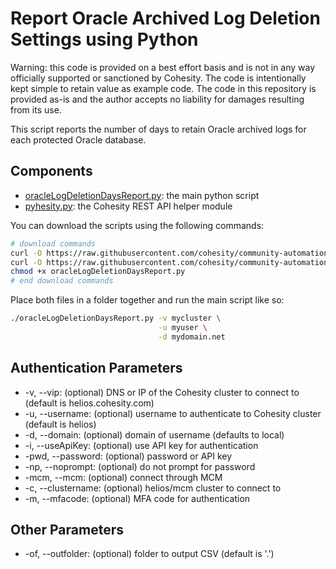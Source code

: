 # Report Oracle Archived Log Deletion Settings using Python

Warning: this code is provided on a best effort basis and is not in any way officially supported or sanctioned by Cohesity. The code is intentionally kept simple to retain value as example code. The code in this repository is provided as-is and the author accepts no liability for damages resulting from its use.

This script reports the number of days to retain Oracle archived logs for each protected Oracle database.

## Components

* [oracleLogDeletionDaysReport.py](https://raw.githubusercontent.com/cohesity/community-automation-samples/main/oracle/python/oracleLogDeletionDaysReport/oracleLogDeletionDaysReport.py): the main python script
* [pyhesity.py](https://raw.githubusercontent.com/cohesity/community-automation-samples/main/python/pyhesity/pyhesity.py): the Cohesity REST API helper module

You can download the scripts using the following commands:

```bash
# download commands
curl -O https://raw.githubusercontent.com/cohesity/community-automation-samples/main/oracle/python/oracleLogDeletionDaysReport/oracleLogDeletionDaysReport.py
curl -O https://raw.githubusercontent.com/cohesity/community-automation-samples/main/python/pyhesity.py
chmod +x oracleLogDeletionDaysReport.py
# end download commands
```

Place both files in a folder together and run the main script like so:

```bash
./oracleLogDeletionDaysReport.py -v mycluster \
                                 -u myuser \
                                 -d mydomain.net
```

## Authentication Parameters

* -v, --vip: (optional) DNS or IP of the Cohesity cluster to connect to (default is helios.cohesity.com)
* -u, --username: (optional) username to authenticate to Cohesity cluster (default is helios)
* -d, --domain: (optional) domain of username (defaults to local)
* -i, --useApiKey: (optional) use API key for authentication
* -pwd, --password: (optional) password or API key
* -np, --noprompt: (optional) do not prompt for password
* -mcm, --mcm: (optional) connect through MCM
* -c, --clustername: (optional) helios/mcm cluster to connect to
* -m, --mfacode: (optional) MFA code for authentication

## Other Parameters

* -of, --outfolder: (optional) folder to output CSV (default is '.')
